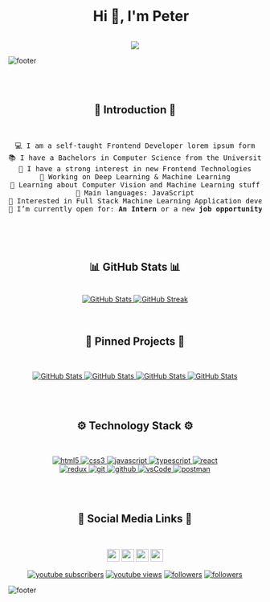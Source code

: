 <div id="user-content-toc">
  <ul align="center">
    <summary><h1 style="display: inline-block">Hi 👋, I'm Peter</h1></summary>
  </ul>
</div>

<p align="center">
  <a href="https://github.com/pzajas/readme-typing-svg"><img src="https://readme-typing-svg.herokuapp.com?lines=Self+Thought+Developer+;Full+Stack+Web+Developer;DS%20|%20AI%20|%20ML%20Enthusiast;Graphic%20Designer;Always%20learning%20new%20things&center=true&width=500&height=50"></a>
</p>

![footer](https://github.com/JayantGoel001/JayantGoel001/blob/master/WEBP/footer.webp)

</br>
</br>


<!--- Introduction (start) -->
<section>
  <h2 align="center">📜 Introduction 📜</h2>
</br>  
  <pre align="center">
💻 I am a self-taught Frontend Developer lorem ipsum form
📚 I have a Bachelors in Computer Science from the University Cadi Ayyad at Morocco
📝 I have a strong interest in new Frontend Technologies
🔭 Working on Deep Learning & Machine Learning
🌱 Learning about Computer Vision and Machine Learning stuff
🌟 Main languages: JavaScript
🚩 Interested in Full Stack Machine Learning Application development
🤔 I’m currently open for: <b>An Intern</b> or a new <b>job opportunity</b>, this is <a href="">MY RESUME.</a>
  </pre>
</section>
<!--- Introduction (end) -->

</br>
</br>

<!--- GitHub Stats (start) -->
<section>
  <h2 align="center">📊 GitHub Stats 📊</h2>
</br>  
  <div align="center">
    <a href="https://github.com/pzajas">
      <img src="https://github-readme-stats.vercel.app/api?username=pzajas&show_icons=true&theme=radical&hide_border=true&locale=en" alt="GitHub Stats" />
    </a>
    <a href="https://github.com/pzajas">
      <img src="https://github-readme-streak-stats.herokuapp.com/?user=pzajas&theme=radical&hide_border=true" alt="GitHub Streak" />
    </a>
  </div>
</section>
<!--- GitHub Stats (end) -->

</br>
</br>


<!--- Pinned Projects (start) -->
<section>
  <h2 align="center">📌 Pinned Projects 📌</h2>
</br>  
  <p align="center">
    <a href="https://github.com/pzajas/native-wordle-app.git">
      <img src="https://github-readme-stats.vercel.app/api/pin/?username=pzajas&repo=native-wordle-app&hide_border=true&theme=radical" alt="GitHub Stats" />
    </a>
    <a href="https://github.com/pzajas/native-wordle-app.git">
      <img src="https://github-readme-stats.vercel.app/api/pin/?username=pzajas&repo=native-wordle-app&hide_border=true&theme=radical" alt="GitHub Stats" />
    </a>      
      <a href="https://github.com/pzajas/native-wordle-app.git">
      <img src="https://github-readme-stats.vercel.app/api/pin/?username=pzajas&repo=native-wordle-app&hide_border=true&theme=radical" alt="GitHub Stats" />
    </a>
    <a href="https://github.com/pzajas/native-wordle-app.git">
      <img src="https://github-readme-stats.vercel.app/api/pin/?username=pzajas&repo=native-wordle-app&hide_border=true&theme=radical" alt="GitHub Stats" />
    </a>  
  </p>
</section>
<!--- Pinned Projects (end) -->

</br>
</br>


<!--- Technology Stack (start) -->
<section>
  <h2 align="center">⚙️ Technology Stack ⚙️</h2>
</br>  
  <p align="center"> 
    <a href="https://www.w3.org/html/" target="_blank"> 
    <img src="https://img.shields.io/badge/html-E34F26.svg?style=for-the-badge&logo=html5&logoColor=white"
      alt="html5"/> 
    </a>
    <a href="https://www.w3schools.com/css/" target="_blank">
    <img src="https://img.shields.io/badge/css-1572B6.svg?style=for-the-badge&logo=css3&logoColor=white"
      alt="css3"/>
    </a>
    <a href="https://developer.mozilla.org/en-US/docs/Web/JavaScript" target="_blank"> 
    <img src="https://img.shields.io/badge/Javascript-F7DF1E.svg?style=for-the-badge&logo=javascript&logoColor=black"
      alt="javascript"/> 
    </a>
    <a href="https://www.typescriptlang.org/" target="_blank"> 
    <img src="https://img.shields.io/badge/typescript-3178C6.svg?style=for-the-badge&logo=typescript&logoColor=white"
      alt="typescript"/>
    </a>
    <a href="https://reactjs.org/" target="_blank"> 
    <img src="https://img.shields.io/badge/reactjs-61DAFB.svg?style=for-the-badge&logo=react&logoColor=black"
      alt="react"/> 
    </a>
    <br>
    <a href="https://redux.js.org" target="_blank"> 
    <img src="https://img.shields.io/badge/redux-764ABC.svg?style=for-the-badge&logo=redux&logoColor=white" alt="redux"/> 
    </a> 
    <a href="https://git-scm.com/" target="_blank">
    <img src="https://img.shields.io/badge/git-F05032.svg?style=for-the-badge&logo=git&logoColor=white"
      alt="git"/>
    </a>
    <a href="https://github.com/ELanza-48" target="_blank">
    <img src="https://img.shields.io/badge/github-181717.svg?style=for-the-badge&logo=github&logoColor=white&color=green" alt="github" />
    </a>  
    <a href="https://code.visualstudio.com/" target="_blank">
    <img src="https://img.shields.io/badge/vscode-007ACC.svg?style=for-the-badge&logo=visualstudiocode&logoColor=white" alt="vsCode"/> 
    </a>
    <a href="https://postman.com" target="_blank"> 
    <img src="https://img.shields.io/badge/postman-FF6C37.svg?style=for-the-badge&logo=postman&logoColor=white" alt="postman"/>
    </a>  
  </p>
</section>
<!--- Technology Stack (end) -->

</br>
</br>


<!--- Social Media Links (start) -->
<section>
  <h2 align="center">🔗 Social Media Links 🔗</h2>
</br>  
  <p align="center">
    <a href="https://www.twitter.com/pzajas"><img src="https://img.shields.io/badge/twitter-%231DA1F2.svg?&style=for-the-badge&logo=twitter&logoColor=white" height=25></a>
    <a href="https://www.linkedin.com/in/pzajas"><img src="https://img.shields.io/badge/linkedin-%230077B5.svg?&style=for-the-badge&logo=linkedin&logoColor=white" height=25></a>
    <a href="https://www.instagram.com/pzajas/"><img src="https://img.shields.io/badge/instagram-%23E4405F.svg?&style=for-the-badge&logo=instagram&logoColor=white" height=25></a>
    <a href="https://www.youtube.com/@pzajas"><img src="https://img.shields.io/badge/youtube-%2312100E.svg?&style=for-the-badge&logo=youtube&logoColor=white" height=25></a>
  </p>
</section>
<!--- Social Media Links (end) -->

<p align="center">
  <a href="https://www.youtube.com/c/pzajas?sub_confirmation=1"><img alt="youtube subscribers" title="Subscribe to my YouTube channel" src="https://freshidea.com/jonah/youtube-api/subscribers-badge.php?color=red&label=Subscribe&style=for-the-badge"/></a> 
  <a href="https://www.youtube.com/c/pzajas"><img alt="youtube views" title="YouTube views" src="https://freshidea.com/jonah/youtube-api/view-count-badge-temp.php?label=Views&color=e1ad0e&style=for-the-badge#2"/></a> 
  <a href="https://twitter.com/pzajas"><img alt="followers" title="Follow me on Twitter" src="https://img.shields.io/twitter/follow/pzajas?color=55960c&label=Follow&logo=twitter&logoColor=white&style=for-the-badge"/></a>
  <a href="https://github.com/pzajas"><img alt="followers" title="Follow me on Github" src="https://img.shields.io/github/followers/pzajas?color=236ad3&style=for-the-badge&logo=github&label=Follow"/></a>
</p>

![footer](https://github.com/JayantGoel001/JayantGoel001/blob/master/WEBP/footer.webp)

